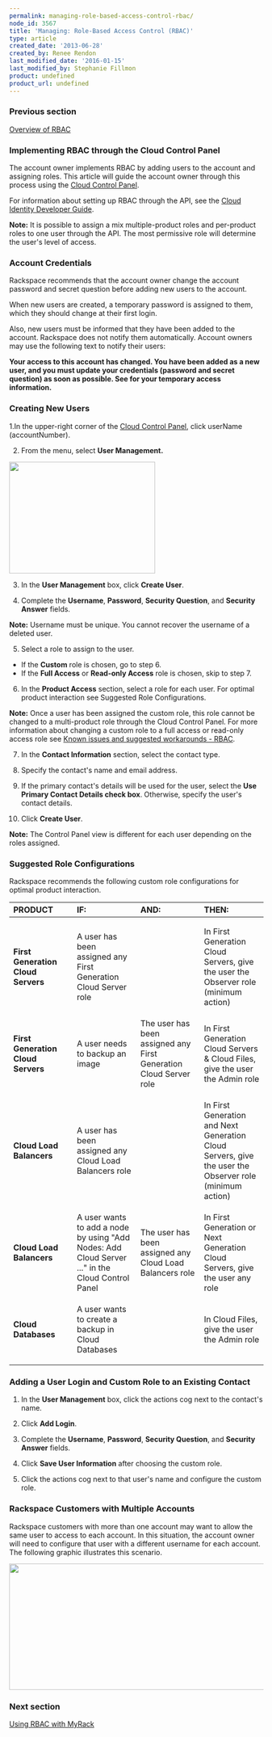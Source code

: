 ```yaml
---
permalink: managing-role-based-access-control-rbac/
node_id: 3567
title: 'Managing: Role-Based Access Control (RBAC)'
type: article
created_date: '2013-06-28'
created_by: Renee Rendon
last_modified_date: '2016-01-15'
last_modified_by: Stephanie Fillmon
product: undefined
product_url: undefined
---
```


### Previous section

[Overview of RBAC](/how-to/overview-role-based-access-control-rbac)

### Implementing RBAC through the Cloud Control Panel

The account owner implements RBAC by adding users to the account and
assigning roles. This article will guide the account owner through this
process using the [Cloud Control Panel](https://mycloud.rackspace.com/).

For information about setting up RBAC through the API, see the [Cloud Identity Developer Guide](https://developer.rackspace.com/docs/cloud-identity/v2/developer-guide/).

**Note:** It is possible to assign a mix multiple-product roles and
per-product roles to one user through the API. The most permissive role
will determine the user's level of access.

### Account Credentials

Rackspace recommends that the account owner change the account password
and secret question before adding new users to the account.

When new users are created, a temporary password is assigned to
them, which they should change at their first login.

Also, new users must be informed that they have been added to the
account. Rackspace does not notify them automatically. Account owners
may use the following text to notify their users:

**Your access to this account has changed. You have been added as a new
user, and you must update your credentials (password and secret
question) as soon as possible. See <Insert Name> for your
temporary access information.**

### Creating New Users

1.In the upper-right corner of the [Cloud Control Panel](https://mycloud.rackspace.com/),
click userName (accountNumber).

2. From the menu, select **User Management.**

  <img src="{% asset_path general/managing-role-based-access-control-rbac/UserManagement_1.png %}" width="289" height="221" />

3. In the **User Management** box, click **Create User**.

4. Complete the **Username**, **Password**, **Security Question**, and
**Security Answer** fields.

  **Note:** Username must be unique. You cannot recover the
username of a deleted user.

5. Select a role to assign to the user.

-   If the **Custom** role is chosen, go to
    step 6.
-   If the **Full Access** or **Read-only Access** role is chosen,
    skip to step 7.

6. In the **Product Access** section, select a role for each user. For
optimal product interaction see Suggested Role
Configurations.

  **Note:** Once a user has been assigned the custom role, this
role cannot be changed to a multi-product role through the Cloud Control
Panel. For more information about changing a custom role to a full
access or read-only access role see [Known issues and suggested workarounds - RBAC](/how-to/known-issues-and-suggested-workarounds-role-based-access-control-rbac).

7. In the **Contact Information** section, select the contact type.

8. Specify the contact's name and email address.

9. If the primary contact's details will be used for the user, select
the **Use Primary Contact Details check box**. Otherwise, specify the
user's contact details.

10. Click **Create User**.

  **Note:** The Control Panel view is different for each user
depending on the roles assigned.

### Suggested Role Configurations

Rackspace recommends the following custom role configurations for
optimal product interaction.

<table>
<colgroup>
<col width="25%" />
<col width="25%" />
<col width="25%" />
<col width="25%" />
</colgroup>
<thead>
<tr class="header">
<th align="left">PRODUCT</th>
<th align="left">IF:</th>
<th align="left">AND:</th>
<th align="left">THEN:</th>
</tr>
</thead>
<tbody>
<tr class="odd">
<td align="left"><strong>First Generation Cloud Servers</strong></td>
<td align="left"><p>A user has been assigned any First Generation Cloud Server role</p></td>
<td align="left"><p> </p></td>
<td align="left"><p>In First Generation<span> Cloud Servers, g</span><span>ive the user the Observer role</span><span> </span><span>(minimum action)</span></p></td>
</tr>
<tr class="even">
<td align="left"><strong>First Generation Cloud Servers</strong> </td>
<td align="left">A user needs to backup an image</td>
<td align="left">The user has been assigned any First Generation Cloud Server <span>role </span></td>
<td align="left">In First Generation Cloud Servers &amp; Cloud Files, give the user the Admin role </td>
</tr>
<tr class="odd">
<td align="left"><strong>Cloud Load Balancers</strong></td>
<td align="left"><p>A user has been assigned any Cloud Load Balancers role</p></td>
<td align="left"><p> </p></td>
<td align="left"><p>In First Generation and Next Generation Cloud Servers, g<span>ive the user the Observer role</span><span> </span><span>(minimum action)</span></p></td>
</tr>
<tr class="even">
<td align="left"><strong>Cloud Load Balancers </strong></td>
<td align="left">A user wants to add a node by using &quot;Add Nodes: Add Cloud Server ...&quot; in the Cloud Control Panel</td>
<td align="left">The user has been assigned any Cloud Load Balancers role</td>
<td align="left">In First Generation or Next Generation Cloud Servers, give the user any role </td>
</tr>
<tr class="odd">
<td align="left"><p><strong>Cloud Databases</strong></p></td>
<td align="left"><p>A user wants to create a backup in Cloud Databases</p></td>
<td align="left"><p> </p></td>
<td align="left"><p>In Cloud Files, give the user the Admin role</p></td>
</tr>
</tbody>
</table>

### Adding a User Login and Custom Role to an Existing Contact

1. In the **User Management** box, click the actions cog next to the
contact's name.

2. Click **Add Login**.

3. Complete the **Username**, **Password**, **Security Question**, and
**Security Answer** fields.

4. Click **Save User Information** after choosing the custom
role.

5. Click the actions cog next to that user's name and configure
the custom role.

### Rackspace Customers with Multiple Accounts

Rackspace customers with more than one account may want to allow the
same user to access to each account. In this situation, the account
owner will need to configure that user with a different username for
each account. The following graphic illustrates this scenario.

<img src="{% asset_path general/managing-role-based-access-control-rbac/MutiAccountsRBAC.png %}" width="534" height="250" />

### Next section

[Using RBAC with MyRack](/how-to/using-rbac-with-myrackspace)
